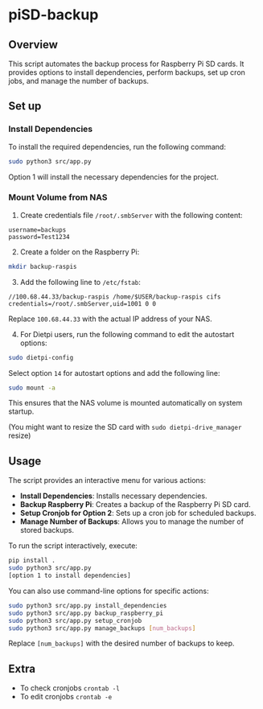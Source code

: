 # piSD-backup

## Overview

This script automates the backup process for Raspberry Pi SD cards. It provides options to install dependencies, perform backups, set up cron jobs, and manage the number of backups.

## Set up

### Install Dependencies

To install the required dependencies, run the following command:

```bash
sudo python3 src/app.py
```

Option 1 will install the necessary dependencies for the project.

### Mount Volume from NAS

1. Create credentials file `/root/.smbServer` with the following content:

```
username=backups
password=Test1234
```

2. Create a folder on the Raspberry Pi:

```bash
mkdir backup-raspis
```

3. Add the following line to `/etc/fstab`:

```
//100.68.44.33/backup-raspis /home/$USER/backup-raspis cifs credentials=/root/.smbServer,uid=1001 0 0
```

Replace `100.68.44.33` with the actual IP address of your NAS.

4. For Dietpi users, run the following command to edit the autostart options:

```bash
sudo dietpi-config
```

Select option `14` for autostart options and add the following line:

```bash
sudo mount -a
```

This ensures that the NAS volume is mounted automatically on system startup.

(You might want to resize the SD card with `sudo dietpi-drive_manager` resize)

## Usage

The script provides an interactive menu for various actions:

- **Install Dependencies**: Installs necessary dependencies.
- **Backup Raspberry Pi**: Creates a backup of the Raspberry Pi SD card.
- **Setup Cronjob for Option 2**: Sets up a cron job for scheduled backups.
- **Manage Number of Backups**: Allows you to manage the number of stored backups.

To run the script interactively, execute:

```bash
pip install .
sudo python3 src/app.py
[option 1 to install dependencies]
```

You can also use command-line options for specific actions:

```bash
sudo python3 src/app.py install_dependencies
sudo python3 src/app.py backup_raspberry_pi
sudo python3 src/app.py setup_cronjob
sudo python3 src/app.py manage_backups [num_backups]
```

Replace `[num_backups]` with the desired number of backups to keep.

## Extra 
* To check cronjobs `crontab -l`
* To edit cronjobs `crontab -e`
